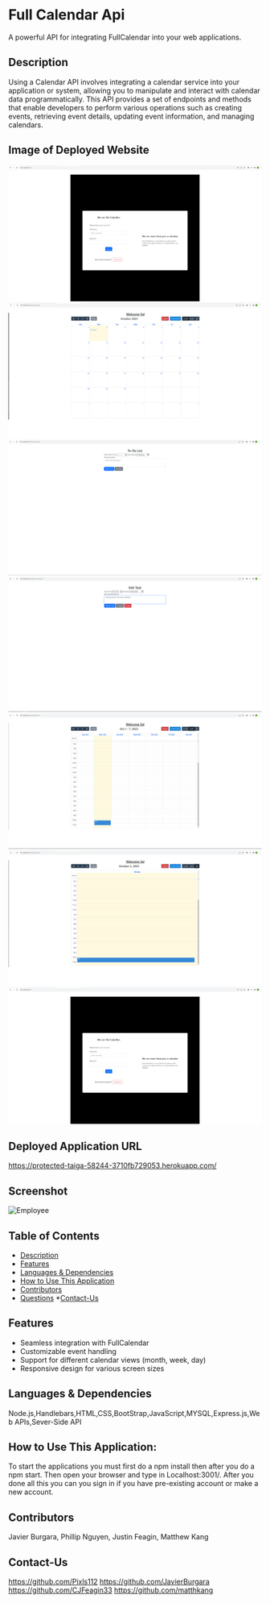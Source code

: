 # Full Calendar Api
A powerful API for integrating FullCalendar into your web applications.
## Description
Using a Calendar API involves integrating a calendar service into your application or system, allowing you to manipulate and interact with calendar data programmatically. This API provides a set of endpoints and methods that enable developers to perform various operations such as creating events, retrieving event details, updating event information, and managing calendars.
## Image of Deployed Website
![Alt text](image.png) ![Alt text](image-1.png) ![Alt text](image-2.png)![Alt text](image-3.png)![Alt text](image-4.png)![Alt text](image-5.png)![Alt text](image.png)
## Deployed Application URL 
https://protected-taiga-58244-3710fb729053.herokuapp.com/
## Screenshot
![Employee](https://github.com/JavierBurgara/Coding-Quiz/assets/135621096/d770d0ce-87d4-48ce-a254-b16980b0f23d)
## Table of Contents
* [Description](#description)
* [Features](#features)
* [Languages & Dependencies](#languagesanddependencies)
* [How to Use This Application](#HowtoUseThisApplication)
* [Contributors](#contributors)
* [Questions](#questions)
*[Contact-Us](#contact-us)
## Features
- Seamless integration with FullCalendar
- Customizable event handling
- Support for different calendar views (month, week, day)
- Responsive design for various screen sizes
## Languages & Dependencies
Node.js,Handlebars,HTML,CSS,BootStrap,JavaScript,MYSQL,Express.js,Web APIs,Sever-Side API
## How to Use This Application:
To start the applications you must first do a npm install then after you do a npm start. Then open your browser and type in Localhost:3001/.
After you done all this you can you sign in if you have pre-existing account or make a new account.
## Contributors
Javier Burgara, Phillip Nguyen, Justin Feagin, Matthew Kang
## Contact-Us
https://github.com/Pixls112
https://github.com/JavierBurgara
https://github.com/CJFeagin33
https://github.com/matthkang

